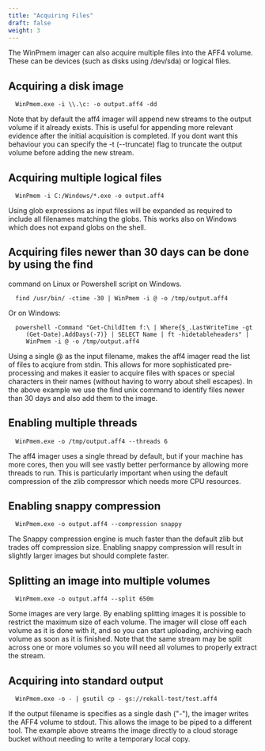 ```yaml
---
title: "Acquiring Files"
draft: false
weight: 3
---
```


The WinPmem imager can also acquire multiple files into the AFF4
volume. These can be devices (such as disks using /dev/sda) or logical
files.

## Acquiring a disk image

   ```
     WinPmem.exe -i \\.\c: -o output.aff4 -dd
   ```

   Note that by default the aff4 imager will append new streams to the
   output volume if it already exists. This is useful for appending
   more relevant evidence after the initial acquisition is
   completed. If you dont want this behaviour you can specify the -t
   (--truncate) flag to truncate the output volume before adding the
   new stream.


## Acquiring multiple logical files

   ```
     WinPmem -i C:/Windows/*.exe -o output.aff4
   ```

   Using glob expressions as input files will be expanded as required
   to include all filenames matching the globs. This works also on
   Windows which does not expand globs on the shell.

## Acquiring files newer than 30 days can be done by using the find
   command on Linux or Powershell script on Windows.

   ```
     find /usr/bin/ -ctime -30 | WinPmem -i @ -o /tmp/output.aff4
   ```

   Or on Windows:

   ```
     powershell -Command "Get-ChildItem f:\ | Where{$_.LastWriteTime -gt
        (Get-Date).AddDays(-7)} | SELECT Name | ft -hidetableheaders" |
        WinPmem -i @ -o /tmp/output.aff4
   ```

   Using a single @ as the input filename, makes the aff4 imager read
   the list of files to acqiure from stdin. This allows for more
   sophisticated pre-processing and makes it easier to acquire files
   with spaces or special characters in their names (without having to
   worry about shell escapes). In the above example we use the find
   unix command to identify files newer than 30 days and also add them
   to the image.

## Enabling multiple threads

   ```
     WinPmem.exe -o /tmp/output.aff4 --threads 6
   ```

   The aff4 imager uses a single thread by default, but if your
   machine has more cores, then you will see vastly better performance
   by allowing more threads to run. This is particularly important
   when using the default compression of the zlib compressor which
   needs more CPU resources.

## Enabling snappy compression

   ```
     WinPmem.exe -o output.aff4 --compression snappy
   ```

   The Snappy compression engine is much faster than the default zlib
   but trades off compression size. Enabling snappy compression will
   result in slightly larger images but should complete faster.


## Splitting an image into multiple volumes

   ```
     WinPmem.exe -o output.aff4 --split 650m
   ```

   Some images are very large. By enabling splitting images it is
   possible to restrict the maximum size of each volume. The imager
   will close off each volume as it is done with it, and so you can
   start uploading, archiving each volume as soon as it is
   finished. Note that the same stream may be split across one or more
   volumes so you will need all volumes to properly extract the
   stream.

## Acquiring into standard output

   ```
     WinPmem.exe -o - | gsutil cp - gs://rekall-test/test.aff4
   ```

   If the output filename is specifies as a single dash ("-"), the
   imager writes the AFF4 volume to stdout. This allows the image to
   be piped to a different tool. The example above streams the image
   directly to a cloud storage bucket without needing to write a
   temporary local copy.
